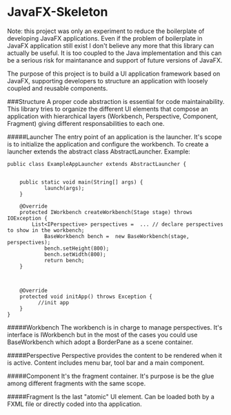 # JavaFX-Skeleton

Note: this project was only an experiment to reduce the boilerplate of developing JavaFX applications. Even if the problem of boilerplate in JavaFX application still exist I don't believe any more that this library can actually be useful. It is too coupled to the Java implementation and this can be a serious risk for maintanance and support of future versions of JavaFX.

The purpose of this project is to build a UI application framework based on JavaFX, supporting developers to structure an application with loosely coupled and reusable components.


###Structure
A proper code abstraction is essential for code maintainability. This library tries to organize the different UI elements that compose an application with hierarchical layers (Workbench, Perspective, Component, Fragment) giving different responsabilities to each one.

#####Launcher
The entry point of an application is the launcher. It's scope is to initialize the application and configure the workbench.
To create a launcher extends the abstract class AbstractLauncher.
Example:

    public class ExampleAppLauncher extends AbstractLauncher {
    
    	
      	public static void main(String[] args) {
        		launch(args);
      	}
    
      	@Override
      	protected IWorkbench createWorkbench(Stage stage) throws IOException {
      	    List<IPerspective> perspectives =  ... // declare perspectives to show in the workbench;
        		BaseWorkbench bench =  new BaseWorkbench(stage, perspectives);
        		bench.setHeight(800);
        		bench.setWidth(800);
        		return bench;
      	}
    	
    	
    
      	@Override
      	protected void initApp() throws Exception {
              //init app
      	}
    }

#####Workbench
The workbench is in charge to manage perspectives. It's interface is IWorkbench but in the most of the cases you could use BaseWorkbench which adopt a BorderPane as a scene container.

#####Perspective
Perspective provides the content to be rendered when it is active. Content includes menu bar, tool bar and a main component.


#####Component
It's the fragment container. It's purpose is be the glue among different fragments with the same scope. 

#####Fragment
Is the last "atomic" UI element. Can be loaded both by a FXML file or directly coded into tha application. 



